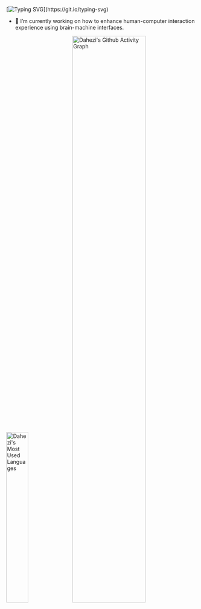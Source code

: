
[![Typing SVG](https://readme-typing-svg.demolab.com?font=Fira+Code&size=21&pause=1000&color=1E698A&center=true&vCenter=true&repeat=false&random=false&width=1000&lines=I+am+a+master's+graduate+seeking+opportunities+to+pursue+a+doctoral+degree.;Have+a++nice+day!)](https://git.io/typing-svg)

- 🔭 I’m currently working on how to enhance human-computer interaction experience using brain-machine interfaces.
<p float="left">
  <img src="https://github-readme-stats.vercel.app/api/top-langs/?username=DAHEZI12138&layout=compact&hide_border=true&langs_count=10" alt="Dahezi's Most Used Languages" width="34%" />
  <img src="https://github-readme-activity-graph.vercel.app/graph?username=DAHEZI12138&theme=github&bg_color=808B96&line=F4F6F7&radius=16" alt="Dahezi's Github Activity Graph" width="62%" />
</p>


